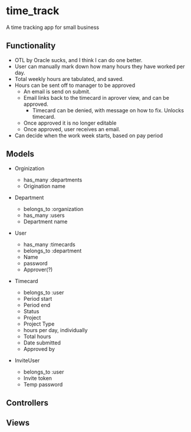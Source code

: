 # time_track
A time tracking app for small business

## Functionality
* OTL by Oracle sucks, and I think I can do one better.
* User can manually mark down how many hours they have worked per day.
* Total weekly hours are tabulated, and saved.
* Hours can be sent off to manager to be approved
	- An email is send on submit.
	- Email links back to the timecard in aprover view, and can be approved.
		- Timecard can be denied, with message on how to fix. Unlocks timecard.
	- Once approved it is no longer editable
	- Once approved, user receives an email.
* Can decide when the work week starts, based on pay period

## Models
* Orginization
	* has_many :departments
	- Origination name

* Department
	* belongs_to :organization
	* has_many :users
	- Department name

* User
	* has_many :timecards
	* belongs_to :department
	- Name
	- password
	- Approver(?)

* Timecard
	* belongs_to :user
	- Period start
	- Period end
	- Status
	- Project
	- Project Type
	- hours per day, individually
	- Total hours
	- Date submitted
	- Approved by

* InviteUser
	* belongs_to :user
	- Invite token
	- Temp password

## Controllers

## Views